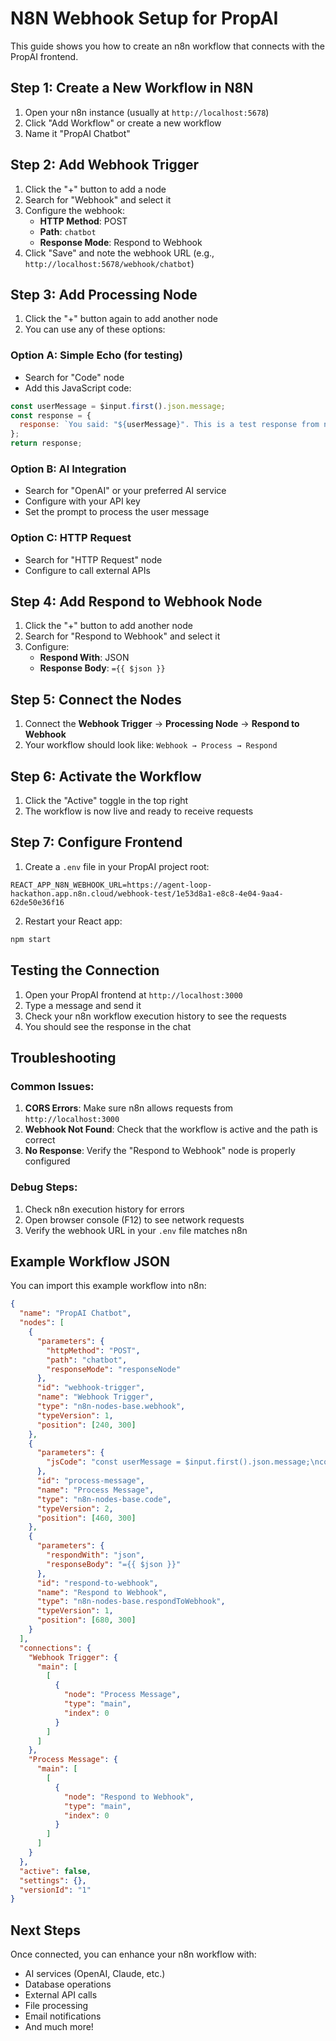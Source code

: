# N8N Webhook Setup for PropAI

This guide shows you how to create an n8n workflow that connects with the PropAI frontend.

## Step 1: Create a New Workflow in N8N

1. Open your n8n instance (usually at `http://localhost:5678`)
2. Click "Add Workflow" or create a new workflow
3. Name it "PropAI Chatbot"

## Step 2: Add Webhook Trigger

1. Click the "+" button to add a node
2. Search for "Webhook" and select it
3. Configure the webhook:
   - **HTTP Method**: POST
   - **Path**: `chatbot`
   - **Response Mode**: Respond to Webhook
4. Click "Save" and note the webhook URL (e.g., `http://localhost:5678/webhook/chatbot`)

## Step 3: Add Processing Node

1. Click the "+" button again to add another node
2. You can use any of these options:

### Option A: Simple Echo (for testing)
- Search for "Code" node
- Add this JavaScript code:
```javascript
const userMessage = $input.first().json.message;
const response = {
  response: `You said: "${userMessage}". This is a test response from n8n.`
};
return response;
```

### Option B: AI Integration
- Search for "OpenAI" or your preferred AI service
- Configure with your API key
- Set the prompt to process the user message

### Option C: HTTP Request
- Search for "HTTP Request" node
- Configure to call external APIs

## Step 4: Add Respond to Webhook Node

1. Click the "+" button to add another node
2. Search for "Respond to Webhook" and select it
3. Configure:
   - **Respond With**: JSON
   - **Response Body**: `={{ $json }}`

## Step 5: Connect the Nodes

1. Connect the **Webhook Trigger** → **Processing Node** → **Respond to Webhook**
2. Your workflow should look like: `Webhook → Process → Respond`

## Step 6: Activate the Workflow

1. Click the "Active" toggle in the top right
2. The workflow is now live and ready to receive requests

## Step 7: Configure Frontend

1. Create a `.env` file in your PropAI project root:
```env
REACT_APP_N8N_WEBHOOK_URL=https://agent-loop-hackathon.app.n8n.cloud/webhook-test/1e53d8a1-e8c8-4e04-9aa4-62de50e36f16
```

2. Restart your React app:
```bash
npm start
```

## Testing the Connection

1. Open your PropAI frontend at `http://localhost:3000`
2. Type a message and send it
3. Check your n8n workflow execution history to see the requests
4. You should see the response in the chat

## Troubleshooting

### Common Issues:

1. **CORS Errors**: Make sure n8n allows requests from `http://localhost:3000`
2. **Webhook Not Found**: Check that the workflow is active and the path is correct
3. **No Response**: Verify the "Respond to Webhook" node is properly configured

### Debug Steps:

1. Check n8n execution history for errors
2. Open browser console (F12) to see network requests
3. Verify the webhook URL in your `.env` file matches n8n

## Example Workflow JSON

You can import this example workflow into n8n:

```json
{
  "name": "PropAI Chatbot",
  "nodes": [
    {
      "parameters": {
        "httpMethod": "POST",
        "path": "chatbot",
        "responseMode": "responseNode"
      },
      "id": "webhook-trigger",
      "name": "Webhook Trigger",
      "type": "n8n-nodes-base.webhook",
      "typeVersion": 1,
      "position": [240, 300]
    },
    {
      "parameters": {
        "jsCode": "const userMessage = $input.first().json.message;\nconst response = {\n  response: `You said: \"${userMessage}\". This is a test response from n8n.`\n};\nreturn response;"
      },
      "id": "process-message",
      "name": "Process Message",
      "type": "n8n-nodes-base.code",
      "typeVersion": 2,
      "position": [460, 300]
    },
    {
      "parameters": {
        "respondWith": "json",
        "responseBody": "={{ $json }}"
      },
      "id": "respond-to-webhook",
      "name": "Respond to Webhook",
      "type": "n8n-nodes-base.respondToWebhook",
      "typeVersion": 1,
      "position": [680, 300]
    }
  ],
  "connections": {
    "Webhook Trigger": {
      "main": [
        [
          {
            "node": "Process Message",
            "type": "main",
            "index": 0
          }
        ]
      ]
    },
    "Process Message": {
      "main": [
        [
          {
            "node": "Respond to Webhook",
            "type": "main",
            "index": 0
          }
        ]
      ]
    }
  },
  "active": false,
  "settings": {},
  "versionId": "1"
}
```

## Next Steps

Once connected, you can enhance your n8n workflow with:
- AI services (OpenAI, Claude, etc.)
- Database operations
- External API calls
- File processing
- Email notifications
- And much more! 